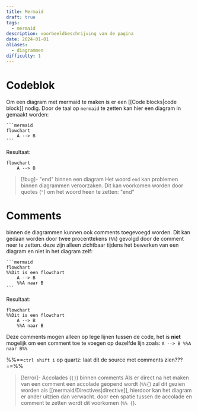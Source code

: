 ```yaml
---
title: Mermaid
draft: true
tags:
  - mermaid
description: voorbeeldbeschrijving van de pagina
date: 2024-01-01
aliases:
  - diagrammen
difficulty: 1
---
```


# Codeblok

Om een diagram met mermaid te maken is er een [[Code blocks|code block]] nodig. Door de taal op `mermaid` te zetten kan hier een diagram in gemaakt worden:

~~~
```mermaid
flowchart
	A --> B
```
~~~

Resultaat:

```mermaid
flowchart
	A --> B
```

> [!bug]- "end" binnen een diagram
> Het woord `end` kan problemen binnen diagrammen veroorzaken. Dit kan voorkomen worden door quotes (`"`) om het woord heen te zetten: "end"
# Comments

binnen de diagrammen kunnen ook comments toegevoegd worden. Dit kan gedaan worden door twee procenttekens (`%%`) gevolgd door de comment neer te zetten. deze zijn alleen zichtbaar tijdens het bewerken van een diagram en niet in het diagram zelf:

~~~
```mermaid
flowchart
%%Dit is een flowchart
	A --> B 
	%%A naar B
```
~~~

Resultaat:

```mermaid
flowchart
%%Dit is een flowchart
	A --> B 
	%%A naar B
```

Deze comments mogen alleen op lege lijnen tussen de code, het is **niet** mogelijk om een comment toe te voegen op dezelfde lijn zoals: `A --> B %%A naar B%%`

%%==`ctrl shift i` op quartz: laat dit de source met comments zien???==%%
> [!error]- Accolades (`{}`) binnen comments
> Als er direct na het maken van een comment een accolade geopend wordt (`%%{`) zal dit gezien worden als [[mermaid/Directives|directive]], hierdoor kan het diagram er ander uitzien dan verwacht. door een spatie tussen de accolade en comment te zetten wordt dit voorkomen (`%% {`).
